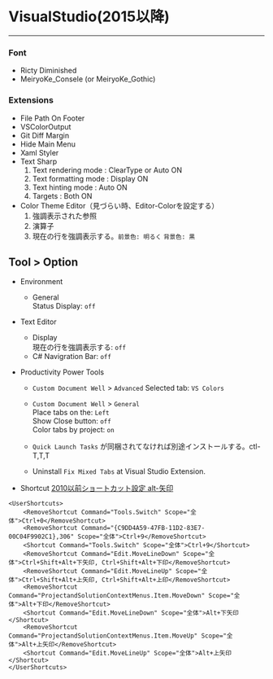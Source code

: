 # VisualStudio(2015以降)
- - -


### Font
- Ricty Diminished
- MeiryoKe_Consele (or MeiryoKe_Gothic)

### Extensions
- File Path On Footer
- VSColorOutput
- Git Diff Margin
- Hide Main Menu
- Xaml Styler
- Text Sharp
  1. Text rendering mode : ClearType or Auto ON  
  1. Text formatting mode : Display ON  
  1. Text hinting mode : Auto ON  
  1. Targets : Both ON  
- Color Theme Editor（見づらい時、Editor-Colorを設定する）  
  1. 強調表示された参照
  1. 演算子
  1. 現在の行を強調表示する。`前景色: 明るく` `背景色: 黒`

## Tool > Option
- Environment
  - General  
  Status Display: `off`
- Text Editor  
  - Display  
  現在の行を強調表示する: `off`
  - C#
  Navigration Bar: `off`
- Productivity Power Tools
  - `Custom Document Well` > `Advanced`
  Selected tab: `VS Colors`

  - `Custom Document Well` > `General`  
  Place tabs on the: `Left`  
  Show Close button: `off`  
  Color tabs by project: `on`  
  
  - `Quick Launch Tasks` が同梱されてなければ別途インストールする。ctl-T,T,T

  - Uninstall `Fix Mixed Tabs` at Visual Studio Extension.


- Shortcut [2010以前ショートカット設定 alt-矢印](https://gist.github.com/masaru-b-cl/4378557)  

```
<UserShortcuts>
    <RemoveShortcut Command="Tools.Switch" Scope="全体">Ctrl+0</RemoveShortcut>
    <RemoveShortcut Command="{C9DD4A59-47FB-11D2-83E7-00C04F9902C1},306" Scope="全体">Ctrl+9</RemoveShortcut>
    <Shortcut Command="Tools.Switch" Scope="全体">Ctrl+9</Shortcut>
    <RemoveShortcut Command="Edit.MoveLineDown" Scope="全体">Ctrl+Shift+Alt+下矢印, Ctrl+Shift+Alt+下印</RemoveShortcut>
    <RemoveShortcut Command="Edit.MoveLineUp" Scope="全体">Ctrl+Shift+Alt+上矢印, Ctrl+Shift+Alt+上印</RemoveShortcut>
    <RemoveShortcut Command="ProjectandSolutionContextMenus.Item.MoveDown" Scope="全体">Alt+下印</RemoveShortcut>
    <Shortcut Command="Edit.MoveLineDown" Scope="全体">Alt+下矢印</Shortcut>
    <RemoveShortcut Command="ProjectandSolutionContextMenus.Item.MoveUp" Scope="全体">Alt+上矢印</RemoveShortcut>
    <Shortcut Command="Edit.MoveLineUp" Scope="全体">Alt+上矢印</Shortcut>
</UserShortcuts>
```